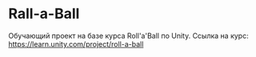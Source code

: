 # Rall-a-Ball
Обучающий проект на базе курса Roll'a'Ball по Unity. Ссылка на курс: https://learn.unity.com/project/roll-a-ball
